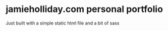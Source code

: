 # jamieholliday.com personal portfolio

Just built with a simple static html file and a bit of sass
